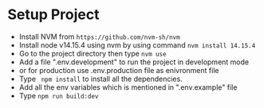 # Setup Project

- Install NVM from `https://github.com/nvm-sh/nvm`
- Install node v14.15.4 using nvm by using command `nvm install 14.15.4`
- Go to the project directory then type `nvm use`
- Add a file ".env.development" to run the project in development mode
- or for production use .env.production file as enivronment file
- Type ` npm install` to install all the dependencies.
- Add all the env variables which is mentioned in ".env.example" file
- Type `npm run build:dev`
